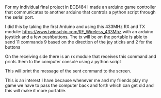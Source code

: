 
For my individual final project in ECE484 I made an arduino game controller that communicates to another arduino that controls a python script through the serial port.

I did this by taking the first Arduino and using this 433MHz RX and TX module:
https://www.twinschip.com/RF_Wireless_433Mhz
with an arduino joystick and a few pushbuttons. The tx will be on the portable is able to send 11 commands 9 based on the direction of the joy sticks and 2 for the buttons

On the receiving side there is an rx module that receives this command and prints them to the computer console using a python script

This will print the message of the sent command to the screen.

This is an interest I have because whenever me and my friends play my game we have to pass the computer back and forth which can get old and this will make it more portable.

